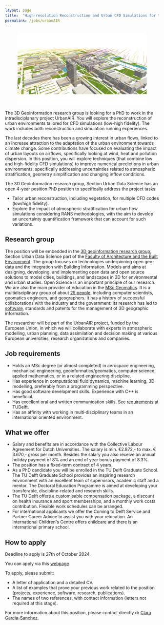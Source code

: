 ```yaml
---
layout: page
title:  "High-resolution Reconstruction and Urban CFD Simulations for the Digital Twin of the Earth (UrbanAIR)"
permalink: /jobs/urbanAIR
---
```


<figure class="image">
  <img src="urbanAIR.png" width="600">
</figure>

The 3D Geoinformation research group is looking for a PhD to work in the intradisciplanary project UrbanAIR.
You will explore the reconstruction of urban environments tailored for CFD simulations (low-high fidelity). The work includes both reconstruction and simulation running experiences.

The last decades there has been a growing interest in urban flows, linked to an increase attraction to the adaptation of the urban environment towards climate change. Some contributions have focused on evaluating the impact of urban layouts on airflows, specifically looking at wind, heat and pollution dispersion. In this position, you will explore techniques (that combine low and high-fidelity CFD simulations) to improve numerical predictions in urban environments, specifically addressing uncertainties related to atmospheric stratification, geometry simplification and changing inflow conditions.

The 3D Geoinformation research group, Section Urban Data Science has an open 4-year position PhD position to specifically address the project tasks:

- Tailor urban reconstruction, including vegetation, for multiple CFD codes (low/high fidelity).
- Explore the impact of atmospheric stratification for urban flow simulations considering RANS methodologies, with the aim to develop an uncertainty quantification framework that can account for such variations.
 
## Research group

The position will be embedded in the [3D geoinformation research group](https://3d.bk.tudelft.nl), Section Urban Data Science part of the [Faculty of Architecture and the Built Environment](https://www.tudelft.nl/en/architecture-and-the-built-environment).
The group focuses on technologies underpinning open geo-data and the integration with Building Information. Models and aims at designing, developing, and implementing open data and open source solutions to model cities, buildings, and landscapes in 3D for environmental and urban studies.
Open Science is an important principle of our research.
We are also the main provider of education in the [MSc Geomatics](http://geomatics.tudelft.nl).
It is a multidisciplinary group of about [25 people](https://3d.bk.tudelft.nl/about/#people), including computer scientists, geomatics engineers, and geographers.
It has a history of successful collaborations with the industry and the government: its research has led to [software](https://github.com/tudelft3d), standards and patents for the management of 3D geographic information.

The researcher will be part of the UrbanAIR project, funded by the European Union, in which we will collaborate with experts in atmospheric modelling, urban planning, data assimilation and decision making at various European universities, research organizations and companies.

## Job requirements

- Holds an MSc degree (or almost completed) in aerospace engineering, mechanical engineering, geoinformatics/geomatics, computer science, applied mathematics, or in a related engineering discipline.
- Has experience in computational fluid dynamics, machine learning, 3D modelling, preferably from a programming perspective.
- Has good software development skills. Experience with C++ is beneficial.
- Has excellent oral and written communication skills. See [requirements](https://www.tudelft.nl/onderwijs/opleidingen/phd/admission) at TUDelft. 
- Has an affinity with working in multi‐disciplinary teams in an international oriented environment.

## What we offer
- Salary and benefits are in accordance with the Collective Labour Agreement for Dutch Universities. The salary is min. €2.872,- to max. € 3.670,- gross per month. Besides the salary you also receive an annual holiday payment of 8% and an end of year bonus payment of 8.3%. 
- The position has a fixed-term contract of 4 years.
- As a PhD candidate you will be enrolled in the TU Delft Graduate School. The TU Delft Graduate School provides an inspiring research environment with an excellent team of supervisors, academic staff and a mentor. The Doctoral Education Programme is aimed at developing your transferable, discipline-related and research skills.
- The TU Delft offers a customisable compensation package, a discount on health insurance and sport memberships, and a monthly work costs contribution. Flexible work schedules can be arranged.
- For international applicants we offer the Coming to Delft Service and Partner Career Advice to assist you with your relocation. An International Children's Centre offers childcare and there is an international primary school.

## How to apply

<div class="alert alert-info" role="alert">
Deadline to apply is 27th of October 2024.
</div>

You can apply via this [webpage](https://www.tudelft.nl/over-tu-delft/werken-bij-tu-delft/vacatures/details?jobId=18885&jobTitle=PhD%20Position%20-%20High-resolution%20Reconstruction%20and%20Urban%20CFD%20Simulations%20for%20the%20Digital%20Twin%20of%20the%20Earth%20(UrbanAIR))

To apply, please submit:
- A letter of application and a detailed CV.
- A list of examples that prove your previous work related to the position (projects, experience, software, research, publications).
- The names of two references, with contact information (letters not required at this stage).

For more information about this position, please contact directly dr [Clara Garcia-Sanchez](https://3d.bk.tudelft.nl/gsclara).

